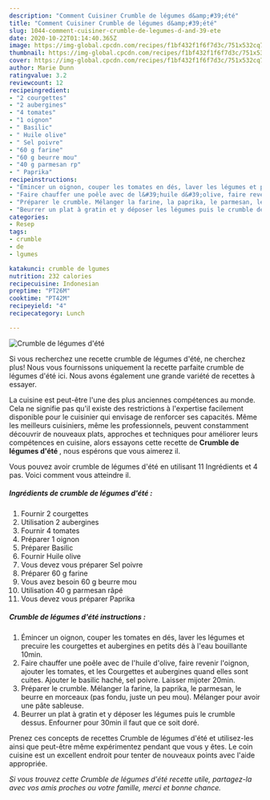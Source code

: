 ```yaml
---
description: "Comment Cuisiner Crumble de légumes d&amp;#39;été"
title: "Comment Cuisiner Crumble de légumes d&amp;#39;été"
slug: 1044-comment-cuisiner-crumble-de-legumes-d-and-39-ete
date: 2020-10-22T01:14:40.365Z
image: https://img-global.cpcdn.com/recipes/f1bf432f1f6f7d3c/751x532cq70/crumble-de-legumes-dete-photo-principale-de-la-recette.jpg
thumbnail: https://img-global.cpcdn.com/recipes/f1bf432f1f6f7d3c/751x532cq70/crumble-de-legumes-dete-photo-principale-de-la-recette.jpg
cover: https://img-global.cpcdn.com/recipes/f1bf432f1f6f7d3c/751x532cq70/crumble-de-legumes-dete-photo-principale-de-la-recette.jpg
author: Marie Dunn
ratingvalue: 3.2
reviewcount: 12
recipeingredient:
- "2 courgettes"
- "2 aubergines"
- "4 tomates"
- "1 oignon"
- " Basilic"
- " Huile olive"
- " Sel poivre"
- "60 g farine"
- "60 g beurre mou"
- "40 g parmesan rp"
- " Paprika"
recipeinstructions:
- "Émincer un oignon, couper les tomates en dés, laver les légumes et precuire les courgettes et aubergines en petits dés à l&#39;eau bouillante 10min."
- "Faire chauffer une poêle avec de l&#39;huile d&#39;olive, faire revenir l&#39;oignon, ajouter les tomates, et les Courgettes et aubergines quand elles sont cuites. Ajouter le basilic haché, sel poivre. Laisser mijoter 20min."
- "Préparer le crumble. Mélanger la farine, la paprika, le parmesan, le beurre en morceaux (pas fondu, juste un peu mou). Mélanger pour avoir une pâte sableuse."
- "Beurrer un plat à gratin et y déposer les légumes puis le crumble dessus. Enfourner pour 30min il faut que ce soit doré."
categories:
- Resep
tags:
- crumble
- de
- lgumes

katakunci: crumble de lgumes 
nutrition: 232 calories
recipecuisine: Indonesian
preptime: "PT26M"
cooktime: "PT42M"
recipeyield: "4"
recipecategory: Lunch

---
```



![Crumble de légumes d&#39;été](https://img-global.cpcdn.com/recipes/f1bf432f1f6f7d3c/751x532cq70/crumble-de-legumes-dete-photo-principale-de-la-recette.jpg)

Si vous recherchez une recette crumble de légumes d&#39;été, ne cherchez plus! Nous vous fournissons uniquement la recette parfaite crumble de légumes d&#39;été ici. Nous avons également une grande variété de recettes à essayer.

La cuisine est peut-être l'une des plus anciennes compétences au monde. Cela ne signifie pas qu'il existe des restrictions à l'expertise facilement disponible pour le cuisinier qui envisage de renforcer ses capacités. Même les meilleurs cuisiniers, même les professionnels, peuvent constamment découvrir de nouveaux plats, approches et techniques pour améliorer leurs compétences en cuisine, alors essayons cette recette de <strong> Crumble de légumes d&#39;été </strong>, nous espérons que vous aimerez il.

<!--inarticleads1-->

Vous pouvez avoir crumble de légumes d&#39;été en utilisant 11 Ingrédients et 4 pas. Voici comment vous atteindre il.

##### Ingrédients de crumble de légumes d&#39;été :

1. Fournir 2 courgettes
1. Utilisation 2 aubergines
1. Fournir 4 tomates
1. Préparer 1 oignon
1. Préparer  Basilic
1. Fournir  Huile olive
1. Vous devez vous préparer  Sel poivre
1. Préparer 60 g farine
1. Vous avez besoin 60 g beurre mou
1. Utilisation 40 g parmesan râpé
1. Vous devez vous préparer  Paprika




<!--inarticleads2-->

##### Crumble de légumes d&#39;été instructions :

1. Émincer un oignon, couper les tomates en dés, laver les légumes et precuire les courgettes et aubergines en petits dés à l&#39;eau bouillante 10min.
1. Faire chauffer une poêle avec de l&#39;huile d&#39;olive, faire revenir l&#39;oignon, ajouter les tomates, et les Courgettes et aubergines quand elles sont cuites. Ajouter le basilic haché, sel poivre. Laisser mijoter 20min.
1. Préparer le crumble. Mélanger la farine, la paprika, le parmesan, le beurre en morceaux (pas fondu, juste un peu mou). Mélanger pour avoir une pâte sableuse.
1. Beurrer un plat à gratin et y déposer les légumes puis le crumble dessus. Enfourner pour 30min il faut que ce soit doré.




<!--inarticleads1-->

<p>
Prenez ces concepts de recettes Crumble de légumes d&#39;été et utilisez-les ainsi que peut-être même expérimentez pendant que vous y êtes. Le coin cuisine est un excellent endroit pour tenter de nouveaux points avec l'aide appropriée.
</p>

<p>
<i>Si vous trouvez cette Crumble de légumes d&#39;été recette utile, partagez-la avec vos amis proches ou votre famille, merci et bonne chance.</i>
</p>
